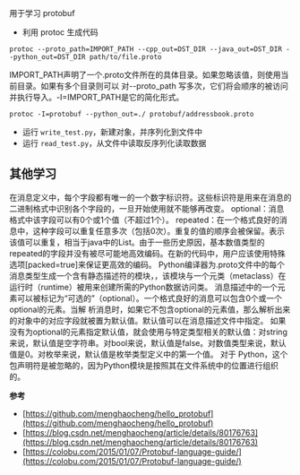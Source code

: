 用于学习 protobuf

- 利用 protoc 生成代码
```
protoc --proto_path=IMPORT_PATH --cpp_out=DST_DIR --java_out=DST_DIR --python_out=DST_DIR path/to/file.proto
```
IMPORT_PATH声明了一个.proto文件所在的具体目录。如果忽略该值，则使用当前目录。如果有多个目录则可以 对--proto_path 写多次，它们将会顺序的被访问并执行导入。-I=IMPORT_PATH是它的简化形式。

```
protoc -I=protobuf --python_out=./ protobuf/addressbook.proto
```
- 运行 `write_test.py`，新建对象，并序列化到文件中
- 运行 `read_test.py`，从文件中读取反序列化读取数据


## 其他学习
在消息定义中，每个字段都有唯一的一个数字标识符。这些标识符是用来在消息的二进制格式中识别各个字段的，一旦开始使用就不能够再改变。
optional：消息格式中该字段可以有0个或1个值（不超过1个）。
repeated：在一个格式良好的消息中，这种字段可以重复任意多次（包括0次）。重复的值的顺序会被保留。表示该值可以重复，相当于java中的List。由于一些历史原因，基本数值类型的repeated的字段并没有被尽可能地高效编码。在新的代码中，用户应该使用特殊选项[packed=true]来保证更高效的编码。
Python编译器为.proto文件中的每个消息类型生成一个含有静态描述符的模块，，该模块与一个元类（metaclass）在运行时（runtime）被用来创建所需的Python数据访问类。
消息描述中的一个元素可以被标记为“可选的”（optional）。一个格式良好的消息可以包含0个或一个optional的元素。当解 析消息时，如果它不包含optional的元素值，那么解析出来的对象中的对应字段就被置为默认值。默认值可以在消息描述文件中指定。
如果没有为optional的元素指定默认值，就会使用与特定类型相关的默认值：对string来说，默认值是空字符串。对bool来说，默认值是false。对数值类型来说，默认值是0。对枚举来说，默认值是枚举类型定义中的第一个值。
对于 Python，这个包声明符是被忽略的，因为Python模块是按照其在文件系统中的位置进行组织的。




**参考**
- [https://github.com/menghaocheng/hello_protobuf](https://github.com/menghaocheng/hello_protobuf)
- [https://blog.csdn.net/menghaocheng/article/details/80176763](https://blog.csdn.net/menghaocheng/article/details/80176763)
- [https://colobu.com/2015/01/07/Protobuf-language-guide/](https://colobu.com/2015/01/07/Protobuf-language-guide/)